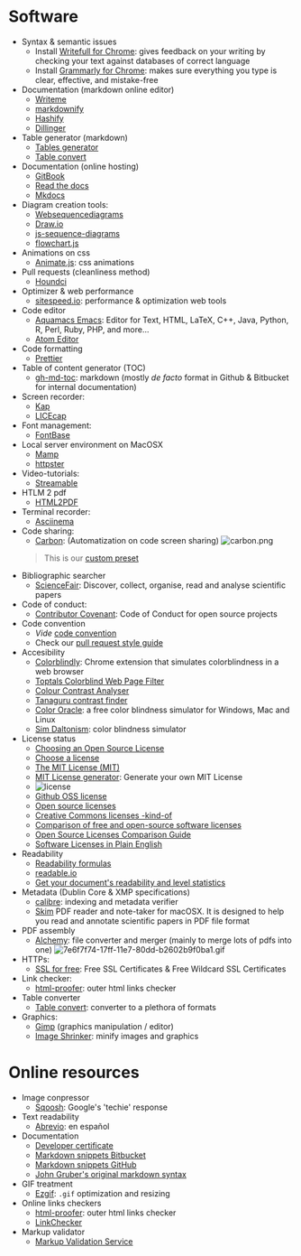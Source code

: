 # Software

* Syntax & semantic issues
	 - Install [Writefull for Chrome](https://chrome.google.com/webstore/detail/writefull/aolaabonkiegkggfdgjjehchjmjfanng/related): gives feedback on your writing by checking your text against databases of correct language
	 - Install [Grammarly for Chrome](https://chrome.google.com/webstore/detail/grammarly-for-chrome/kbfnbcaeplbcioakkpcpgfkobkghlhen): makes sure everything you type is clear, effective, and mistake-free
* Documentation (markdown online editor)
	 - [Writeme](http://writeme.mattstow.com/)
	 - [markdownify](http://www.amitmerchant.com/markdownify-web)
	 - [Hashify](http://hashify.me)
	 - [Dillinger](https://dillinger.io)
* Table generator (markdown)
	 - [Tables generator](https://www.tablesgenerator.com/markdown_tables)
	 - [Table convert](https://tableconvert.com/)
* Documentation (online hosting)
	 - [GitBook](https://www.gitbook.com/)
	 - [Read the docs](https://readthedocs.org/)
	 - [Mkdocs](http://www.mkdocs.org/)
* Diagram creation tools:
     - [Websequencediagrams](https://www.websequencediagrams.com/)
	 - [Draw.io](https://www.draw.io/)
	 - [js-sequence-diagrams](https://bramp.github.io/js-sequence-diagrams/)
	 - [flowchart.js](http://flowchart.js.org/)
* Animations on css
	 - [Animate.js](https://github.com/juliangarnier/anime/): css animations
* Pull requests (cleanliness method)
	 - [Houndci](https://houndci.com/)
* Optimizer & web performance
     - [sitespeed.io](https://www.sitespeed.io/): performance & optimization web tools
* Code editor
	 - [Aquamacs Emacs](http://aquamacs.org/download-release.shtml): Editor for Text, HTML, LaTeX, C++, Java, Python, R, Perl, Ruby, PHP, and more...
	 - [Atom Editor](http://atom.io)
* Code formatting
	 - [Prettier](https://prettier.io)
* Table of content generator (TOC)
	 - [gh-md-toc](https://github.com/ekalinin/github-markdown-toc): markdown (mostly _de facto_ format in Github & Bitbucket for internal documentation)
* Screen recorder:
	 - [Kap](https://getkap.co/)
	 - [LICEcap](https://www.cockos.com/licecap/)
* Font management:
     - [FontBase](https://fontba.se/)
* Local server environment on MacOSX
     - [Mamp](https://www.mamp.info)
     - [httpster](https://github.com/SimbCo/httpster)
* Video-tutorials:
	 - [Streamable](https://streamable.com/)
* HTLM 2 pdf
	 - [HTML2PDF](https://wkhtmltopdf.org)
* Terminal recorder:
     - [Asciinema](https://asciinema.org/)
* Code sharing:
	 - [Carbon](https://carbon.now.sh/): (Automatization on code screen sharing)
	 ![carbon.png](https://bitbucket.org/repo/ekyaeEE/images/1492497760-prototype.png)
	 > This is our [custom preset](https://bitbucket.org/imhicihu/good-practices-on-repository-creation/downloads/carbon-config.json)
* Bibliographic searcher
     - [ScienceFair](http://sciencefair-app.com): Discover, collect, organise, read and analyse scientific papers
* Code of conduct:
	 - [Contributor Covenant](https://www.contributor-covenant.org/): Code of Conduct for open source projects
* Code convention
	 - _Vide_ [code convention](https://bitbucket.org/imhicihu/good-practices-on-repository-creation/src/master/code_convention.md)
	 - Check our [pull request style guide](https://bitbucket.org/snippets/imhicihu/qnzLKk/pull-request-style-guides)
* Accesibility
	 - [Colorblindly](https://chrome.google.com/webstore/detail/colorblindly/floniaahmccleoclneebhhmnjgdfijgg): Chrome extension that simulates colorblindness in a web browser
	 - [Toptals Colorblind Web Page Filter](https://www.toptal.com/designers/colorfilter)
	 - [Colour Contrast Analyser](https://github.com/ThePacielloGroup/CCAe/releases/tag/v1.0.0)
	 - [Tanaguru contrast finder](https://github.com/Tanaguru/Contrast-Finder)
	 - [Color Oracle](https://colororacle.org/): a free color blindness simulator for Windows, Mac and Linux
	 - [Sim Daltonism](https://michelf.ca/projects/sim-daltonism/): color blindness simulator
* License status
	 - [Choosing an Open Source License](https://blog.github.com/2013-07-15-choosing-an-open-source-license)
	 - [Choose a license](https://choosealicense.com)
	 - [The MIT License (MIT)](https://mit-license.org/)
	 - [MIT License generator](https://www.richie-bendall.ml/mit-license-generator/): Generate your own MIT License
	 - ![license](https://bitbucket.org/repo/ekyaeEE/images/1238371074-appendix.png)
	 - [Github OSS license](https://github.com/github/choosealicense.com)
	 - [Open source licenses](https://opensource.org/licenses)
	 - [Creative Commons licenses -kind-of](https://creativecommons.org/choose)
	 - [Comparison of free and open-source software licenses](https://en.wikipedia.org/wiki/Comparison_of_free_and_open-source_software_licenses)
	 - [Open Source Licenses Comparison Guide](https://itsfoss.com/open-source-licenses-explained)
	 - [Software Licenses in Plain English](https://tldrlegal.com)
* Readability
	 - [Readability formulas](https://en.wikipedia.org/wiki/Readability#Popular_readability_formulas)
	 - [readable.io](https://app.readable.com/text/?demo)
	 - [Get your document's readability and level statistics](https://support.office.com/en-us/article/get-your-document-s-readability-and-level-statistics-85b4969e-e80a-4777-8dd3-f7fc3c8b3fd2?ui=en-US&rs=en-US&ad=US)
* Metadata (Dublin Core & XMP specifications)
     - [calibre](https://calibre-ebook.com): indexing and metadata verifier
     - [Skim](https://skim-app.sourceforge.io) PDF reader and note-taker for macOSX. It is designed to help you read and annotate scientific papers in PDF file format
* PDF assembly
     - [Alchemy](https://github.com/dawnlabs/alchemy): file converter and merger (mainly to merge lots of pdfs into one)
     ![7e6f7f74-17ff-11e7-80dd-b2602b9f0ba1.gif](https://bitbucket.org/repo/5qA7gpA/images/2680327398-7e6f7f74-17ff-11e7-80dd-b2602b9f0ba1.gif)
* HTTPs:
     - [SSL for free](https://www.sslforfree.com/): Free SSL Certificates & Free Wildcard SSL Certificates
* Link checker:
     - [html-proofer](https://github.com/gjtorikian/html-proofer): outer html links checker
* Table converter
     - [Table convert](https://tableconvert.com/): converter to a plethora of formats
* Graphics:
     - [Gimp](https://www.gimp.org/) (graphics manipulation / editor)
     - [Image Shrinker](https://github.com/stefansl/image-shrinker): minify images and graphics 

# Online resources

* Image conpressor
	 - [Sqoosh](https://squoosh.app/): Google's 'techie' response
* Text readability
	 - [Abrevio](https://abrev.io/): en español
* Documentation
     - [Developer certificate](https://developercertificate.org/)
	 - [Markdown snippets Bitbucket](https://bitbucket.org/tutorials/markdowndemo)
	 - [Markdown snippets GitHub](https://guides.github.com/features/mastering-markdown/)
	 - [John Gruber's original markdown syntax](https://daringfireball.net/projects/markdown/syntax.text)
* GIF treatment
	 - [Ezgif](https://ezgif.com/): ```.gif``` optimization and resizing
* Online links checkers
	 - [html-proofer](https://github.com/gjtorikian/html-proofer): outer html links checker 
	 - [LinkChecker](https://www.deadlinkchecker.com/)
* Markup validator
     - [Markup Validation Service](https://validator.w3.org/#validate_by_input)